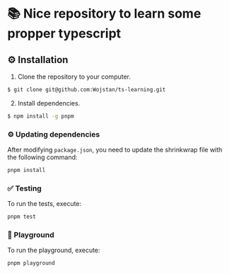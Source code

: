 # 📚 Nice repository to learn some propper typescript

## :gear: Installation

1. Clone the repository to your computer.

```bash
$ git clone git@github.com:Wojstan/ts-learning.git
```

2. Install dependencies.

```sh
$ npm install -g pnpm
```

### ⚙️ Updating dependencies

After modifying `package.json`, you need to update the shrinkwrap file with the following command:

```sh
pnpm install
```

### ✅ Testing

To run the tests, execute:

```sh
pnpm test
```

### 🛝 Playground

To run the playground, execute:

```sh
pnpm playground
```
